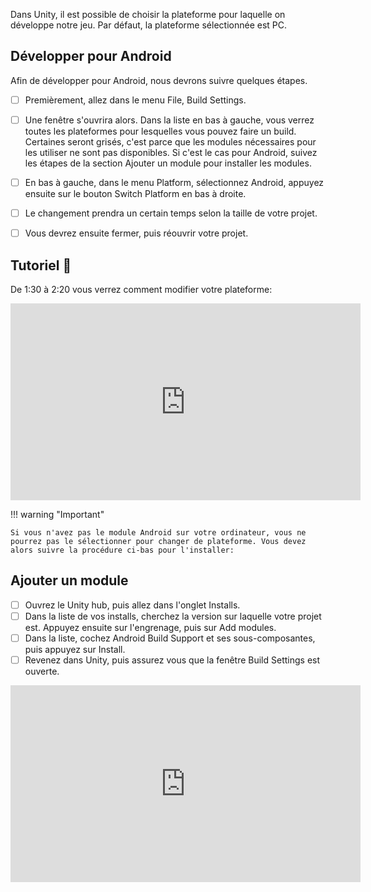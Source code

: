 Dans Unity, il est possible de choisir la plateforme pour laquelle on développe notre jeu. Par défaut, la plateforme sélectionnée est PC.   


## Développer pour Android
Afin de développer pour Android, nous devrons suivre quelques étapes.    

- [ ] Premièrement, allez dans le menu File, Build Settings.
- [ ] Une fenêtre s'ouvrira alors. Dans la liste en bas à gauche, vous verrez toutes les plateformes pour lesquelles vous pouvez faire un build. Certaines seront grisés, c'est parce que les modules nécessaires pour les utiliser ne sont pas disponibles. Si c'est le cas pour Android, suivez les étapes de la section Ajouter un module pour installer les modules.
- [ ] En bas à gauche, dans le menu Platform, sélectionnez Android, appuyez ensuite sur le bouton Switch Platform en bas à droite.
- [ ] Le changement prendra un certain temps selon la taille de votre projet.
- [ ] Vous devrez ensuite fermer, puis réouvrir votre projet.


## Tutoriel 🎥
De 1:30 à 2:20 vous verrez comment modifier votre plateforme:     

<iframe width="560" height="315" src="https://www.youtube.com/embed/BI0okHN1Bkw?si=1zK922DNCr_PIi5o&amp;start=92" title="YouTube video player" frameborder="0" allow="accelerometer; autoplay; clipboard-write; encrypted-media; gyroscope; picture-in-picture; web-share" referrerpolicy="strict-origin-when-cross-origin" allowfullscreen></iframe>  

          
!!! warning "Important"

    Si vous n'avez pas le module Android sur votre ordinateur, vous ne pourrez pas le sélectionner pour changer de plateforme. Vous devez alors suivre la procédure ci-bas pour l'installer: 
    
## Ajouter un module
- [ ] Ouvrez le Unity hub, puis allez dans l'onglet Installs.
- [ ] Dans la liste de vos installs, cherchez la version sur laquelle votre projet est. Appuyez ensuite sur l'engrenage, puis sur Add modules.
- [ ] Dans la liste, cochez Android Build Support et ses sous-composantes, puis appuyez sur Install.
- [ ] Revenez dans Unity, puis assurez vous que la fenêtre Build Settings est ouverte.

<iframe width="560" height="315" src="https://www.youtube.com/embed/NVuzmtxxbfc?si=_RzrfdqzrJ3F1ocp&amp;start=180" title="YouTube video player" frameborder="0" allow="accelerometer; autoplay; clipboard-write; encrypted-media; gyroscope; picture-in-picture; web-share" referrerpolicy="strict-origin-when-cross-origin" allowfullscreen></iframe>
